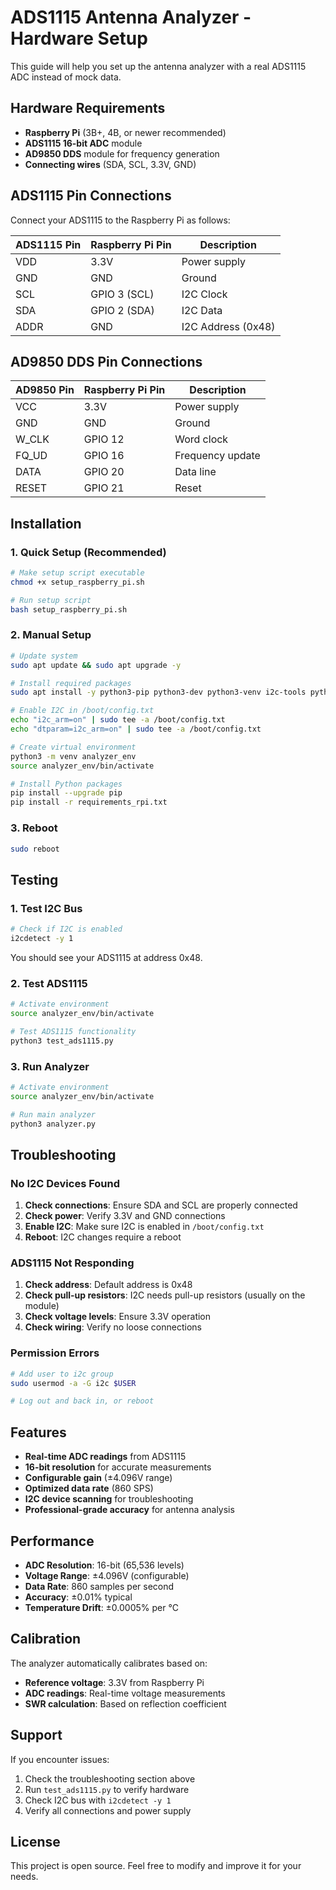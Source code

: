 # ADS1115 Antenna Analyzer - Hardware Setup

This guide will help you set up the antenna analyzer with a real ADS1115 ADC instead of mock data.

## Hardware Requirements

- **Raspberry Pi** (3B+, 4B, or newer recommended)
- **ADS1115 16-bit ADC** module
- **AD9850 DDS** module for frequency generation
- **Connecting wires** (SDA, SCL, 3.3V, GND)

## ADS1115 Pin Connections

Connect your ADS1115 to the Raspberry Pi as follows:

| ADS1115 Pin | Raspberry Pi Pin | Description |
|-------------|------------------|-------------|
| VDD         | 3.3V            | Power supply |
| GND         | GND             | Ground       |
| SCL         | GPIO 3 (SCL)    | I2C Clock    |
| SDA         | GPIO 2 (SDA)    | I2C Data     |
| ADDR        | GND             | I2C Address (0x48) |

## AD9850 DDS Pin Connections

| AD9850 Pin | Raspberry Pi Pin | Description |
|------------|------------------|-------------|
| VCC        | 3.3V            | Power supply |
| GND        | GND             | Ground       |
| W_CLK      | GPIO 12         | Word clock   |
| FQ_UD      | GPIO 16         | Frequency update |
| DATA       | GPIO 20         | Data line    |
| RESET      | GPIO 21         | Reset        |

## Installation

### 1. Quick Setup (Recommended)

```bash
# Make setup script executable
chmod +x setup_raspberry_pi.sh

# Run setup script
bash setup_raspberry_pi.sh
```

### 2. Manual Setup

```bash
# Update system
sudo apt update && sudo apt upgrade -y

# Install required packages
sudo apt install -y python3-pip python3-dev python3-venv i2c-tools python3-smbus

# Enable I2C in /boot/config.txt
echo "i2c_arm=on" | sudo tee -a /boot/config.txt
echo "dtparam=i2c_arm=on" | sudo tee -a /boot/config.txt

# Create virtual environment
python3 -m venv analyzer_env
source analyzer_env/bin/activate

# Install Python packages
pip install --upgrade pip
pip install -r requirements_rpi.txt
```

### 3. Reboot

```bash
sudo reboot
```

## Testing

### 1. Test I2C Bus

```bash
# Check if I2C is enabled
i2cdetect -y 1
```

You should see your ADS1115 at address 0x48.

### 2. Test ADS1115

```bash
# Activate environment
source analyzer_env/bin/activate

# Test ADS1115 functionality
python3 test_ads1115.py
```

### 3. Run Analyzer

```bash
# Activate environment
source analyzer_env/bin/activate

# Run main analyzer
python3 analyzer.py
```

## Troubleshooting

### No I2C Devices Found

1. **Check connections**: Ensure SDA and SCL are properly connected
2. **Check power**: Verify 3.3V and GND connections
3. **Enable I2C**: Make sure I2C is enabled in `/boot/config.txt`
4. **Reboot**: I2C changes require a reboot

### ADS1115 Not Responding

1. **Check address**: Default address is 0x48
2. **Check pull-up resistors**: I2C needs pull-up resistors (usually on the module)
3. **Check voltage levels**: Ensure 3.3V operation
4. **Check wiring**: Verify no loose connections

### Permission Errors

```bash
# Add user to i2c group
sudo usermod -a -G i2c $USER

# Log out and back in, or reboot
```

## Features

- **Real-time ADC readings** from ADS1115
- **16-bit resolution** for accurate measurements
- **Configurable gain** (±4.096V range)
- **Optimized data rate** (860 SPS)
- **I2C device scanning** for troubleshooting
- **Professional-grade accuracy** for antenna analysis

## Performance

- **ADC Resolution**: 16-bit (65,536 levels)
- **Voltage Range**: ±4.096V (configurable)
- **Data Rate**: 860 samples per second
- **Accuracy**: ±0.01% typical
- **Temperature Drift**: ±0.0005% per °C

## Calibration

The analyzer automatically calibrates based on:
- **Reference voltage**: 3.3V from Raspberry Pi
- **ADC readings**: Real-time voltage measurements
- **SWR calculation**: Based on reflection coefficient

## Support

If you encounter issues:

1. Check the troubleshooting section above
2. Run `test_ads1115.py` to verify hardware
3. Check I2C bus with `i2cdetect -y 1`
4. Verify all connections and power supply

## License

This project is open source. Feel free to modify and improve it for your needs.
